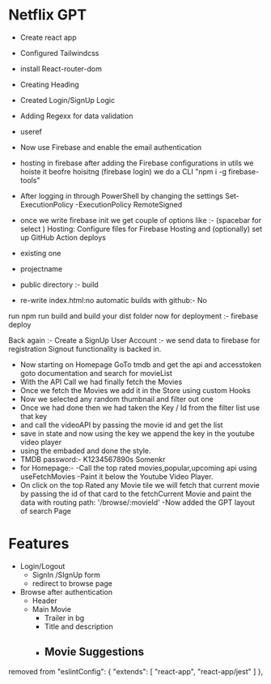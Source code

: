 # Netflix GPT

- Create react app
- Configured Tailwindcss
- install React-router-dom
- Creating Heading
- Created Login/SignUp Logic
- Adding Regexx for data validation
- useref
- Now use Firebase and enable the email authentication 
- hosting in firebase 
    after adding the Firebase configurations in utils we hoiste it
    beofre hoisitng (firebase login) we do a CLI "npm i -g firebase-tools"

- After logging in through PowerShell by changing the settings 
 Set-ExecutionPolicy -ExecutionPolicy RemoteSigned

 - once we write firebase init we get couple of options like :- (spacebar for select )
  Hosting: Configure files for Firebase Hosting and (optionally) set up GitHub Action deploys 
 - existing one 
 - projectname 
- public directory :- build
- re-write index.html:no
automatic builds with github:- No 

run npm run build and build your dist folder
now for deployment :- firebase deploy 

Back again :- Create a SignUp 
User Account :- we send data to firebase for registration
Signout functionality is backed in.
- Now starting on Homepage
    GoTo tmdb and get the api and accesstoken
    goto documentation and search for movieList
- With the API Call we had finally fetch the Movies
- Once we fetch the Movies we add it in the Store using custom Hooks
- Now we selected any random thumbnail and filter out one 
- Once we had done then we had taken the Key / Id from the filter list use that key
- and call the videoAPI by passing the movie id and get the list
- save in state and now using the key we append the key in the youtube video player
- using the embaded and done the style.
- TMDB password:- K1234567890s Somenkr
- for Homepage:-
    -Call the top rated movies,popular,upcoming api using useFetchMovies
    -Paint it below the Youtube Video Player.
- On click on the top Rated any Movie tile we will fetch that current movie by passing
 the id of that card to the fetchCurrent Movie and paint the data with routing 
 path: '/browse/:movieId'
 -Now added the GPT layout of search Page

# Features 

- Login/Logout 
    - SignIn /SIgnUp form
    - redirect to browse page
- Browse after authentication
    - Header
    - Main Movie
        - Trailer in bg
        - Title and description
        - Movie Suggestions
            - 


removed from 
"eslintConfig": {
    "extends": [
      "react-app",
      "react-app/jest"
    ]
  },